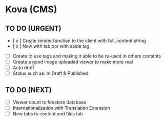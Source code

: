 # Kova (CMS)

## TO DO (URGENT)

- [ x ] Create render function to the client with full_content string
- [ x ] Now with tab bar with aside tag
- [ ] Create to use tags and making it able to be re-used in others contents
- [ ] Create a good image uploaded viewer to make more real
- [ ] Auto draft
- [ ] Status such as: In Draft & Published

## TO DO (NEXT)

- [ ] Viewer count to firestore database
- [ ] Internationalization with Translation Extension
- [ ] New tabs to content and files tab
